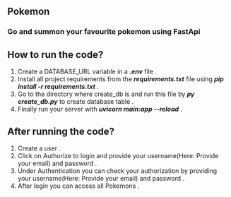 ## Pokemon
### Go and summon your favourite pokemon using FastApi

How to run the code?
-------------------
1. Create a DATABASE_URL variable in a ***.env*** file .
2. Install all project requirements from the ***requirements.txt*** file using ***pip install -r requirements.txt*** .
3. Go to the directory where create_db is and run this file by ***py create_db.py*** to create database table .
4. Finally run your server with ***uvicorn main:app --reload*** .

After running the code?
-------------------
1. Create a user .
2. Click on Authorize to login and provide your username(Here: Provide your email) and password .
3. Under Authentication you can check your authorization by providing your username(Here: Provide your email) and        password .
4. After login you can access all Pokemons .

